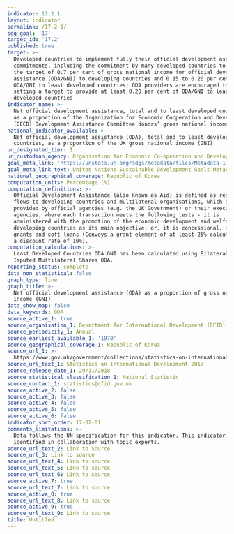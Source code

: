 ```yaml
---
indicator: 17.2.1
layout: indicator
permalink: /17-2-1/
sdg_goal: '17'
target_id: '17.2'
published: true
target: >-
  Developed countries to implement fully their official development assistance
  commitments, including the commitment by many developed countries to achieve
  the target of 0.7 per cent of gross national income for official development
  assistance (ODA/GNI) to developing countries and 0.15 to 0.20 per cent of
  ODA/GNI to least developed countries; ODA providers are encouraged to consider
  setting a target to provide at least 0.20 per cent of ODA/GNI to least
  developed countries
indicator_name: >-
  Net official development assistance, total and to least developed countries,
  as a proportion of the Organization for Economic Cooperation and Development
  (OECD) Development Assistance Committee donors’ gross national income (GNI)
national_indicator_available: >-
  Net official development assistance (ODA), total and to least developed
  countries, as a proportion of the UK gross national income (GNI)
un_designated_tier: I
un_custodian_agency: Organisation for Economic Co-operation and Development (OECD)
goal_meta_link: 'https://unstats.un.org/sdgs/metadata/files/Metadata-17-02-01.pdf'
goal_meta_link_text: United Nations Sustainable Development Goals Metadata (PDF 206 KB)
national_geographical_coverage: Republic of Korea
computation_units: Percentage (%)
computation_definitions: >-
  Official Development Assistance (also known as Aid) is defined as resource
  flows to developing countries and multilateral organisations, which are
  provided by official agencies (e.g. the UK Government) or their executive
  agencies, where each transaction meets the following tests - it is
  administered with the promotion of the economic development and welfare of
  developing countries as its main objective; or, it is concessional, including
  grants and soft loans (Conveys a grant element of at least 25% calculated with
  a discount rate of 10%).
computation_calculations: >-
  Least Developed Countries ODA:GNI has been calculated using Bilateral and
  Imputed Multilateral Shares ODA.
reporting_status: complete
data_non_statistical: false
graph_type: line
graph_title: >-
  Net official development assistance (ODA) as a proportion of gross national
  income (GNI)
data_show_map: false
data_keywords: ODA
source_active_1: true
source_organisation_1: Department for International Development (DFID)
source_periodicity_1: Annual
source_earliest_available_1: '1970'
source_geographical_coverage_1: Republic of Korea
source_url_1: >-
  https://www.gov.uk/government/collections/statistics-on-international-development
source_url_text_1: Statistics on International Development 2017
source_release_date_1: 29/11/2018
source_statistical_classification_1: National Statistic
source_contact_1: statistics@dfid.gov.uk
source_active_2: false
source_active_3: false
source_active_4: false
source_active_5: false
source_active_6: false
indicator_sort_order: 17-02-01
comments_limitations: >-
  Data follows the UN specification for this indicator. This indicator has been
  identified in collaboration with topic experts.
source_url_text_2: Link to Source
source_url_3: Link to source
source_url_text_4: Link to source
source_url_text_5: Link to source
source_url_text_6: Link to source
source_active_7: true
source_url_text_7: Link to source
source_active_8: true
source_url_text_8: Link to source
source_active_9: true
source_url_text_9: Link to source
title: Untitled
---
```

